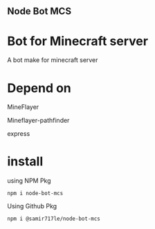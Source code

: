 ## Node Bot MCS
# Bot for Minecraft server 
A bot make for minecraft server 

# Depend on
MineFlayer


Mineflayer-pathfinder


express


# install 
using NPM Pkg
```
npm i node-bot-mcs
```
Using Github Pkg
```
npm i @samir717le/node-bot-mcs
```
